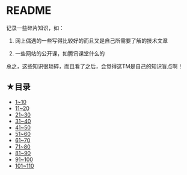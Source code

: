 # README

记录一些碎片知识，如：

1. 网上偶遇的一些写得比较好的而且又是自己所需要了解的技术文章

2. 一些网站的公开课，如腾讯课堂什么的

总之，这些知识很琐碎，而且看了之后，会觉得这TM是自己的知识盲点啊！

## ★目录

- [1~10](./01.md)
- [11~20](./02.md)
- [21~30](./03.md)
- [31~40](./04.md)
- [41~50](./05.md)
- [51~60](./06.md)
- [61~70](./07.md)
- [71~80](./08.md)
- [81~90](./09.md)
- [91~100](./10.md)
- [101~110](./11.md)



